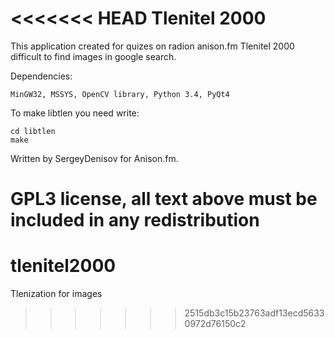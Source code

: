 <<<<<<< HEAD
Tlenitel 2000
==================================

This application created for quizes on radion anison.fm
Tlenitel 2000 difficult to find images in google search.

Dependencies:
````
MinGW32, MSSYS, OpenCV library, Python 3.4, PyQt4
````

To make libtlen you need write:
````
cd libtlen
make
````

Written by SergeyDenisov for Anison.fm.

GPL3 license, all text above must be included in any redistribution
=======
tlenitel2000
============

Tlenization for images
>>>>>>> 2515db3c15b23763adf13ecd56330972d76150c2
